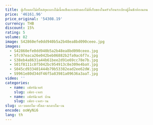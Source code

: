 ```yaml
---
title: ตู้เก็บดอกไม้สไตล์ยุคกลางไม้เนื้อแข็งแกะสลักดอกไม้ที่เก็บของในครัวเรือนระเบียงตู้ลิ้นชักห้องนอน
price: '46161.96'
price_original: '54308.19'
currency: THB
discount: 15%
rating: 5
volume: 82
image: S42860efe0dd940b5a2b48ea8bd090ceeo.jpg
images:
  - S42860efe0dd940b5a2b48ea8bd090ceeo.jpg
  - Sfc97eaca26e042beb06882b2fa9ac6f7x.jpg
  - S38eb4a8631a44b61bee2d91e69cc78e7b.jpg
  - S01f8111c8f5042bc954913c8e309e4baV.jpg
  - S045cd933401444b79b53382ead2ee62dW.jpg
  - S9961e80d34df46f5a83981a09636a3aaT.jpg
video: ''
categories:
  - name: เฟอร์นิเจอร์
    slug: เฟอร-เจอร
  - name: เฟอร์นิเจอร์ บ้าน
    slug: เฟอร-เจอร-าน
slug: เก-บดอกไม-สไตล-คกลางไม-เน
encode: ooWyNi6
lang: th
---
```

  